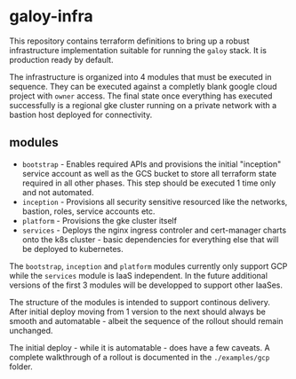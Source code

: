 # galoy-infra

This repository contains terraform definitions to bring up a robust infrastructure implementation suitable for running the `galoy` stack.
It is production ready by default.

The infrastructure is organized into 4 modules that must be executed in sequence.
They can be executed against a completly blank google cloud project with `owner` access.
The final state once everything has executed successfully is a regional gke cluster running on a private network with a bastion host deployed for connectivity.

## modules

- `bootstrap` - Enables required APIs and provisions the initial "inception" service account as well as the GCS bucket to store all terraform state required in all other phases. This step should be executed 1 time only and not automated.
- `inception` - Provisions all security sensitive resourced like the networks, bastion, roles, service accounts etc.
- `platform` - Provisions the gke cluster itself
- `services` - Deploys the nginx ingress controler and cert-manager charts onto the k8s cluster - basic dependencies for everything else that will be deployed to kubernetes.

The `bootstrap`, `inception` and `platform` modules currently only support GCP while the `services` module is IaaS independent.
In the future additional versions of the first 3 modules will be developped to support other IaaSes.

The structure of the modules is intended to support continous delivery.
After initial deploy moving from 1 version to the next should always be smooth and automatable - albeit the sequence of the rollout should remain unchanged.

The initial deploy - while it is automatable - does have a few caveats.
A complete walkthrough of a rollout is documented in the `./examples/gcp` folder.
